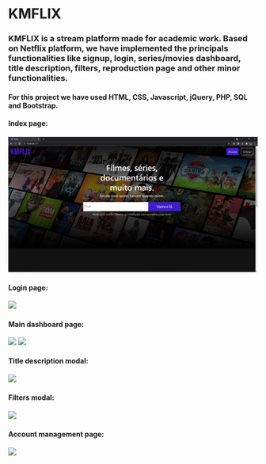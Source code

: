 # KMFLIX

### KMFLIX is a stream platform made for academic work. Based on Netflix platform, we have implemented the principals functionalities like signup, login, series/movies dashboard, title description, filters, reproduction page and other minor functionalities.

#### For this project we have used HTML, CSS, Javascript, jQuery, PHP, SQL and Bootstrap.

#### Index page: 

<img src="https://github.com/VitorCRF/KMFlix/blob/main/public/readme/index_page.PNG">

#### Login page: 

<img src="../public/readme/login_page.png">

#### Main dashboard page:

<img src="../public/readme/dashboard_page1.png">

<img src="../public/readme/dashboard_page2.png">

#### Title description modal:

<img src="../public/readme/title_modal.png">

#### Filters modal:

<img src="../public/readme/filters_page.png">

#### Account management page:

<img src="../public/readme/account_management_page.png">
